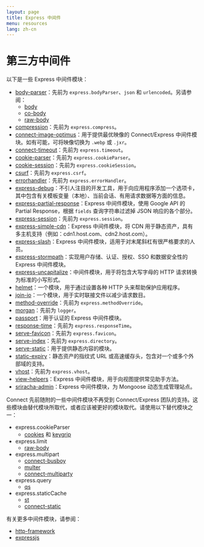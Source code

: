 ```yaml
---
layout: page
title: Express 中间件
menu: resources
lang: zh-cn
---
```


# 第三方中间件

以下是一些 Express 中间件模块：

  - [body-parser](https://github.com/expressjs/body-parser)：先前为 `express.bodyParser`、`json` 和 `urlencoded`。另请参阅：
    - [body](https://github.com/raynos/body)
    - [co-body](https://github.com/visionmedia/co-body)
    - [raw-body](https://github.com/stream-utils/raw-body)
  - [compression](https://github.com/expressjs/compression)：先前为 `express.compress`。
  - [connect-image-optimus](https://github.com/msemenistyi/connect-image-optimus)：用于提供最优映像的 Connect/Express 中间件模块。如有可能，可将映像切换为 `.webp` 或 `.jxr`。
  - [connect-timeout](https://github.com/expressjs/timeout)：先前为 `express.timeout`。
  - [cookie-parser](https://github.com/expressjs/cookie-parser)：先前为 `express.cookieParser`。
  - [cookie-session](https://github.com/expressjs/cookie-session)：先前为 `express.cookieSession`。
  - [csurf](https://github.com/expressjs/csurf)：先前为 `express.csrf`。
  - [errorhandler](https://github.com/expressjs/errorhandler)：先前为 `express.errorHandler`。
  - [express-debug](https://github.com/devoidfury/express-debug)：不引人注目的开发工具，用于向应用程序添加一个选项卡，其中包含有关模板变量（本地）、当前会话、有用请求数据等方面的信息。
  - [express-partial-response](https://github.com/nemtsov/express-partial-response)：Express 中间件模块，使用 Google API 的 Partial Response，根据 `fields` 查询字符串过滤掉 JSON 响应的各个部分。
  - [express-session](https://github.com/expressjs/session)：先前为 `express.session`。
  - [express-simple-cdn](https://github.com/jamiesteven/express-simple-cdn)：Express 中间件模块，将 CDN 用于静态资产，具有多主机支持（例如：cdn1.host.com、cdn2.host.com）。
  - [express-slash](https://github.com/ericf/express-slash)：Express 中间件模块，适用于对末尾斜杠有很严格要求的人员。
  - [express-stormpath](https://github.com/stormpath/stormpath-express)：实现用户存储、认证、授权、SSO 和数据安全性的 Express 中间件模块。
  - [express-uncapitalize](https://github.com/jamiesteven/express-uncapitalize)：中间件模块，用于将包含大写字母的 HTTP 请求转换为标准的小写形式。
  - [helmet](https://github.com/helmetjs/helmet)：一个模块，用于通过设置各种 HTTP 头来帮助保护应用程序。
  - [join-io](https://github.com/coderaiser/join-io "join-io")：一个模块，用于实时联接文件以减少请求数目。
  - [method-override](https://github.com/expressjs/method-override)：先前为 `express.methodOverride`。
  - [morgan](https://github.com/expressjs/morgan)：先前为 `logger`。
  - [passport](https://github.com/jaredhanson/passport)：用于认证的 Express 中间件模块。
  - [response-time](https://github.com/expressjs/response-time)：先前为 `express.responseTime`。
  - [serve-favicon](https://github.com/expressjs/serve-favicon)：先前为 `express.favicon`。
  - [serve-index](https://github.com/expressjs/serve-index)：先前为 `express.directory`。
  - [serve-static](https://github.com/expressjs/serve-static)：用于提供静态内容的模块。
  - [static-expiry](https://github.com/paulwalker/connect-static-expiry)：静态资产的指纹式 URL 或高速缓存头，包含对一个或多个外部域的支持。
  - [vhost](https://github.com/expressjs/vhost)：先前为 `express.vhost`。
  - [view-helpers](https://github.com/madhums/node-view-helpers)：Express 中间件模块，用于向视图提供常见助手方法。
  - [sriracha-admin](https://github.com/hdngr/siracha)：Express 中间件模块，为 Mongoose 动态生成管理站点。

Connect 先前随附的一些中间件模块不再受到 Connect/Express 团队的支持。这些模块由替代模块所取代，或者应该被更好的模块取代。请使用以下替代模块之一：

  - express.cookieParser
    - [cookies](https://github.com/jed/cookies) 和 [keygrip](https://github.com/jed/keygrip)
  - express.limit
    - [raw-body](https://github.com/stream-utils/raw-body)
  - express.multipart
    - [connect-busboy](https://github.com/mscdex/connect-busboy)
    - [multer](https://github.com/expressjs/multer)
    - [connect-multiparty](https://github.com/superjoe30/connect-multiparty)
  - express.query
    - [qs](https://github.com/visionmedia/node-querystring)
  - express.staticCache
    - [st](https://github.com/isaacs/st)
    - [connect-static](https://github.com/andrewrk/connect-static)

有关更多中间件模块，请参阅：

 - [http-framework](https://github.com/Raynos/http-framework/wiki/Modules)
 - [expressjs](https://github.com/expressjs)
